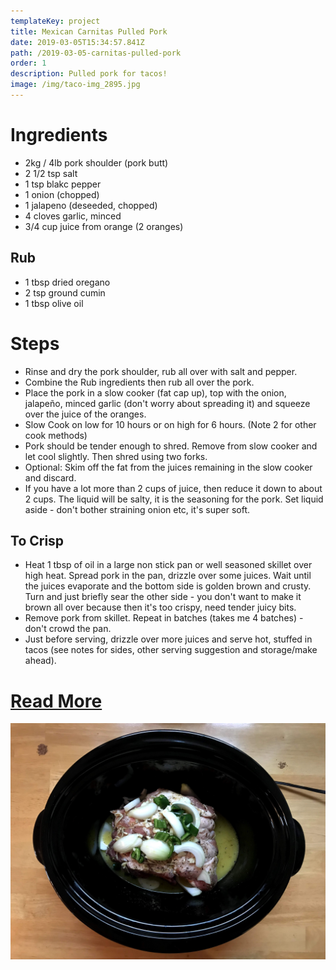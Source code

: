 ```yaml
---
templateKey: project
title: Mexican Carnitas Pulled Pork
date: 2019-03-05T15:34:57.841Z
path: /2019-03-05-carnitas-pulled-pork
order: 1
description: Pulled pork for tacos!
image: /img/taco-img_2895.jpg
---
```

# Ingredients

* 2kg / 4lb pork shoulder (pork butt)
* 2 1/2 tsp salt
* 1 tsp blakc pepper
* 1 onion (chopped)
* 1 jalapeno (deseeded, chopped)
* 4 cloves garlic, minced
* 3/4 cup juice from orange (2 oranges)

## Rub

* 1 tbsp dried oregano
* 2 tsp ground cumin
* 1 tbsp olive oil

# Steps

* Rinse and dry the pork shoulder, rub all over with salt and pepper.
* Combine the Rub ingredients then rub all over the pork.
* Place the pork in a slow cooker (fat cap up), top with the onion, jalapeño, minced garlic (don't worry about spreading it) and squeeze over the juice of the oranges.
* Slow Cook on low for 10 hours or on high for 6 hours. (Note 2 for other cook methods)
* Pork should be tender enough to shred. Remove from slow cooker and let cool slightly. Then shred using two forks.
* Optional: Skim off the fat from the juices remaining in the slow cooker and discard. 
* If you have a lot more than 2 cups of juice, then reduce it down to about 2 cups. The liquid will be salty, it is the seasoning for the pork. Set liquid aside - don't bother straining onion etc, it's super soft.

## To Crisp

* Heat 1 tbsp of oil in a large non stick pan or well seasoned skillet over high heat. Spread pork in the pan, drizzle over some juices. Wait until the juices evaporate and the bottom side is golden brown and crusty. Turn and just briefly sear the other side - you don't want to make it brown all over because then it's too crispy, need tender juicy bits.
* Remove pork from skillet. Repeat in batches (takes me 4 batches) - don't crowd the pan.
* Just before serving, drizzle over more juices and serve hot, stuffed in tacos (see notes for sides, other serving suggestion and storage/make ahead).

# [Read More](https://www.recipetineats.com/pork-carnitas-mexican-slow-cooker-pulled-pork/)


![](/img/taco-img_2891.jpg)
